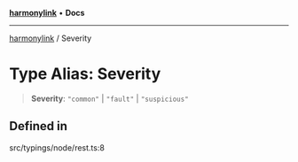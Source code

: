 [**harmonylink**](../README.md) • **Docs**

***

[harmonylink](../globals.md) / Severity

# Type Alias: Severity

> **Severity**: `"common"` \| `"fault"` \| `"suspicious"`

## Defined in

src/typings/node/rest.ts:8
